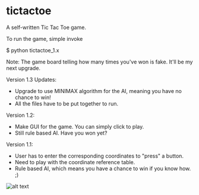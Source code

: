 # tictactoe

A self-written Tic Tac Toe game.

To run the game, simple invoke

  $ python tictactoe_1.x

Note: The game board telling how many times you've won is fake. It'll be my next upgrade.

Version 1.3 Updates:
  - Upgrade to use MINIMAX algorithm for the AI, meaning you have no chance to win!
  - All the files have to be put together to run.

Version 1.2:
  - Make GUI for the game. You can simply click to play.
  - Still rule based AI. Have you won yet?

Version 1.1:
  - User has to enter the corresponding coordinates to "press" a button.
  - Need to play with the coordinate reference table.
  - Rule based AI, which means you have a chance to win if you know how. ;)

![alt text](tictactoe/images/tictactoe_1.1.png "Logo Title Text 1")
